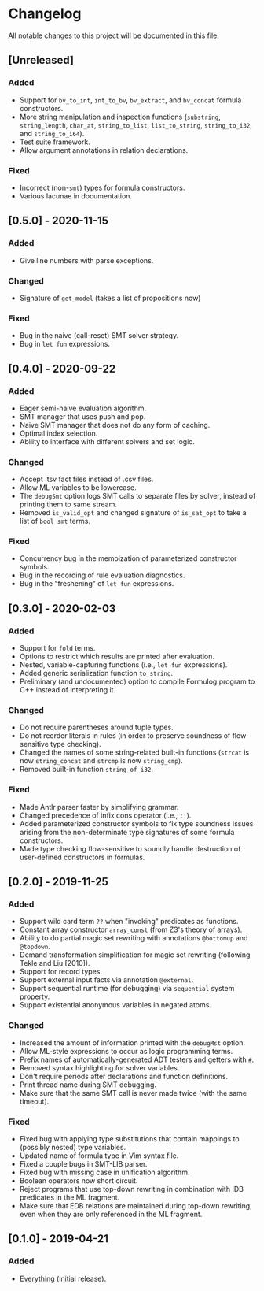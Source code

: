 # Changelog
All notable changes to this project will be documented in this file.

## [Unreleased]
### Added
- Support for `bv_to_int`, `int_to_bv`, `bv_extract`, and `bv_concat` formula
  constructors.
- More string manipulation and inspection functions (`substring`,
  `string_length`, `char_at`, `string_to_list`, `list_to_string`,
  `string_to_i32`, and `string_to_i64`).
- Test suite framework.
- Allow argument annotations in relation declarations.

### Fixed
- Incorrect (non-`smt`) types for formula constructors.
- Various lacunae in documentation.

## [0.5.0] - 2020-11-15
### Added
- Give line numbers with parse exceptions.

### Changed
- Signature of `get_model` (takes a list of propositions now)

### Fixed
- Bug in the naive (call-reset) SMT solver strategy.
- Bug in `let fun` expressions.

## [0.4.0] - 2020-09-22
### Added
- Eager semi-naive evaluation algorithm.
- SMT manager that uses push and pop.
- Naive SMT manager that does not do any form of caching.
- Optimal index selection.
- Ability to interface with different solvers and set logic.

### Changed
- Accept .tsv fact files instead of .csv files.
- Allow ML variables to be lowercase.
- The `debugSmt` option logs SMT calls to separate files by solver, instead of
  printing them to same stream.
- Removed `is_valid_opt` and changed signature of `is_sat_opt` to take a list
  of `bool smt` terms.

### Fixed
- Concurrency bug in the memoization of parameterized constructor symbols.
- Bug in the recording of rule evaluation diagnostics.
- Bug in the "freshening" of `let fun` expressions.

## [0.3.0] - 2020-02-03
### Added
- Support for `fold` terms.
- Options to restrict which results are printed after evaluation. 
- Nested, variable-capturing functions (i.e., `let fun` expressions).
- Added generic serialization function `to_string`.
- Preliminary (and undocumented) option to compile Formulog program to C++
  instead of interpreting it.

### Changed
- Do not require parentheses around tuple types.
- Do not reorder literals in rules (in order to preserve soundness of
  flow-sensitive type checking).
- Changed the names of some string-related built-in functions (`strcat` is now
  `string_concat` and `strcmp` is now `string_cmp`).
- Removed built-in function `string_of_i32`.

### Fixed
- Made Antlr parser faster by simplifying grammar.
- Changed precedence of infix cons operator (i.e., `::`).
- Added parameterized constructor symbols to fix type soundness issues arising
  from the non-determinate type signatures of some formula constructors.
- Made type checking flow-sensitive to soundly handle destruction of
  user-defined constructors in formulas. 

## [0.2.0] - 2019-11-25
### Added
- Support wild card term `??` when "invoking" predicates as functions.
- Constant array constructor `array_const` (from Z3's theory of arrays).
- Ability to do partial magic set rewriting with annotations `@bottomup` and
  `@topdown`.
- Demand transformation simplification for magic set rewriting (following Tekle
  and Liu [2010]).
- Support for record types. 
- Support external input facts via annotation `@external`.
- Support sequential runtime (for debugging) via `sequential` system property.
- Support existential anonymous variables in negated atoms.

### Changed
- Increased the amount of information printed with the `debugMst` option.
- Allow ML-style expressions to occur as logic programming terms.
- Prefix names of automatically-generated ADT testers and getters with `#`.
- Removed syntax highlighting for solver variables.
- Don't require periods after declarations and function definitions.
- Print thread name during SMT debugging.
- Make sure that the same SMT call is never made twice (with the same timeout).

### Fixed
- Fixed bug with applying type substitutions that contain mappings to (possibly
  nested) type variables.
- Updated name of formula type in Vim syntax file.
- Fixed a couple bugs in SMT-LIB parser.
- Fixed bug with missing case in unification algorithm.
- Boolean operators now short circuit.
- Reject programs that use top-down rewriting in combination with IDB
  predicates in the ML fragment.
- Make sure that EDB relations are maintained during top-down rewriting, even
  when they are only referenced in the ML fragment.

## [0.1.0] - 2019-04-21
### Added
- Everything (initial release).
